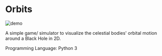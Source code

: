 # Orbits
![demo](https://user-images.githubusercontent.com/60233177/75090664-2c48b900-558b-11ea-9e73-e32fa43e45fa.gif)

A simple game/ simulator to visualize the celestial bodies' orbital motion around a Black Hole in 2D.

Programming Language: Python 3
